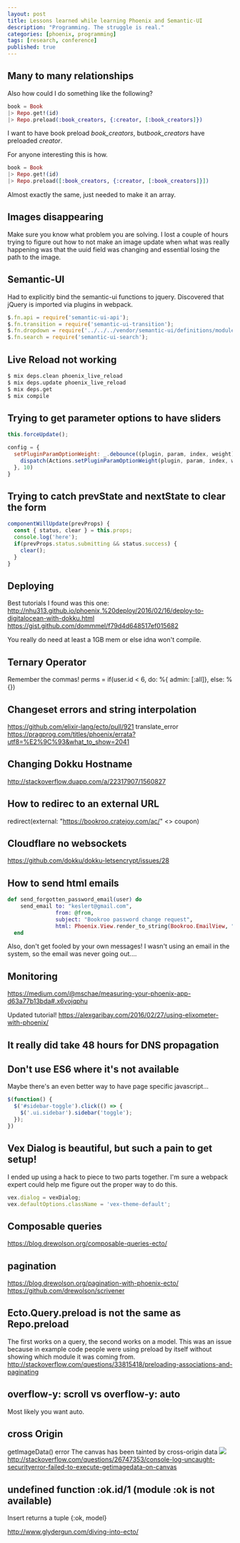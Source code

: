 ```yaml
---
layout: post
title: Lessons learned while learning Phoenix and Semantic-UI
description: "Programming. The struggle is real."
categories: [phoenix, programming]
tags: [research, conference]
published: true
---
```


## Many to many relationships

Also how could I do something like the following?

``` elixir
book = Book
|> Repo.get!(id)
|> Repo.preload(:book_creators, {:creator, [:book_creators]})
```
I want to have book preload ​*book_creators*​, but ​*book_creators*​ have preloaded ​*creator*​.

For anyone interesting this is how.

``` elixir
book = Book
|> Repo.get!(id)
|> Repo.preload([:book_creators, {:creator, [:book_creators]}])
```
Almost exactly the same, just needed to make it an array.

## Images disappearing
Make sure you know what problem you are solving. I lost a couple of hours trying to figure out how to not make an image update when what was really happening was that the uuid field was changing and essential losing the path to the image.

## Semantic-UI

Had to explicitly bind the semantic-ui functions to jquery. Discovered that jQuery is imported via plugins in webpack.

``` javascript
$.fn.api = require('semantic-ui-api');
$.fn.transition = require('semantic-ui-transition');
$.fn.dropdown = require('../../../vendor/semantic-ui/definitions/modules/dropdown');
$.fn.search = require('semantic-ui-search');
```

## Live Reload not working

``` bash
$ mix deps.clean phoenix_live_reload
$ mix deps.update phoenix_live_reload
$ mix deps.get
$ mix compile
```

## Trying to get parameter options to have sliders

``` javascript
this.forceUpdate();
```

``` javascript
config = {
  setPluginParamOptionWeight: _.debounce((plugin, param, index, weight) => {
    dispatch(Actions.setPluginParamOptionWeight(plugin, param, index, weight))
  }, 10)
}
```


## Trying to catch prevState and nextState to clear the form

``` javascript
componentWillUpdate(prevProps) {
  const { status, clear } = this.props;
  console.log('here');
  if(prevProps.status.submitting && status.success) {
    clear();
  }
}
```

## Deploying

Best tutorials I found was this one:
<http://nhu313.github.io/phoenix,%20deploy/2016/02/16/deploy-to-digitalocean-with-dokku.html>
<https://gist.github.com/dommmel/f79d4d648517ef015682>

You really do need at least a 1GB mem or else idna won't compile.


## Ternary Operator

Remember the commas!
perms = if(user.id < 6, do: %{ admin: [:all]}, else: %{})


## Changeset errors and string interpolation

<https://github.com/elixir-lang/ecto/pull/921>
translate_error
<https://pragprog.com/titles/phoenix/errata?utf8=%E2%9C%93&what_to_show=2041>


## Changing Dokku Hostname

<http://stackoverflow.duapp.com/a/22317907/1560827>

## How to redirec to an external URL

redirect(external: "https://bookroo.cratejoy.com/ac/" <> coupon)

## Cloudflare no websockets
<https://github.com/dokku/dokku-letsencrypt/issues/28>


## How to send html emails

``` elixir
def send_forgotten_password_email(user) do
    send_email to: "keslert@gmail.com",
               from: @from,
               subject: "Bookroo password change request",
               html: Phoenix.View.render_to_string(Bookroo.EmailView, "password_recovery_token.html", user: user)
  end
```

Also, don't get fooled by your own messages! I wasn't using an email in the system,
so the email was never going out....

## Monitoring

<https://medium.com/@mschae/measuring-your-phoenix-app-d63a77b13bda#.x6vojqphu>

Updated tutorial!
<https://alexgaribay.com/2016/02/27/using-elixometer-with-phoenix/>

## It really did take 48 hours for DNS propagation

## Don't use ES6 where it's not available
Maybe there's an even better way to have page specific javascript...

``` javascript
$(function() {
  $('#sidebar-toggle').click(() => {
    $('.ui.sidebar').sidebar('toggle');
  });
})
```

## Vex Dialog is beautiful, but such a pain to get setup!
I ended up using a hack to piece to two parts together. I'm sure a webpack expert could help me figure out the proper way to do this.

``` javascript
vex.dialog = vexDialog;
vex.defaultOptions.className = 'vex-theme-default';
```

## Composable queries
<https://blog.drewolson.org/composable-queries-ecto/>


## pagination
<https://blog.drewolson.org/pagination-with-phoenix-ecto/>
<https://github.com/drewolson/scrivener>


## Ecto.Query.preload is not the same as Repo.preload
The first works on a query, the second works on a model. This was an issue because in example
code people were using preload by itself without showing which module it was coming from.
<http://stackoverflow.com/questions/33815418/preloading-associations-and-paginating>


## overflow-y: scroll vs overflow-y: auto

Most likely you want auto.

## cross Origin

getImageData() error The canvas has been tainted by cross-origin data
<img className="hidden-image" src={imageUrl} ref="hiddenImage" crossOrigin="anonymous" />
<http://stackoverflow.com/questions/26747353/console-log-uncaught-securityerror-failed-to-execute-getimagedata-on-canvas>


## undefined function :ok.id/1 (module :ok is not available)

Insert returns a tuple {:ok, model}

<http://www.glydergun.com/diving-into-ecto/>
